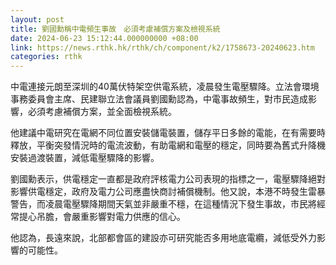 ```yaml
---
layout: post
title: 劉國勳稱中電頻生事故　必須考慮補償方案及檢視系統
date: 2024-06-23 15:12:44.000000000 +08:00
link: https://news.rthk.hk/rthk/ch/component/k2/1758673-20240623.htm
categories: rthk
---
```


中電連接元朗至深圳的40萬伏特架空供電系統，凌晨發生電壓驟降。立法會環境事務委員會主席、民建聯立法會議員劉國勳認為，中電事故頻生，對市民造成影響，必須考慮補償方案，並全面檢視系統。

他建議中電研究在電網不同位置安裝儲電裝置，儲存平日多餘的電能，在有需要時釋放，平衡突發情況時的電流波動，有助電網和電壓的穩定，同時要為舊式升降機安裝過渡裝置，減低電壓驟降的影響。

劉國勳表示，供電穩定一直都是政府評核電力公司表現的指標之一，電壓驟降絕對影響供電穩定，政府及電力公司應盡快商討補償機制。他又說，本港不時發生雷暴警告，而凌晨電壓驟降期間天氣並非嚴重不穩，在這種情況下發生事故，市民將經常提心吊膽，會嚴重影響對電力供應的信心。

他認為，長遠來說，北部都會區的建設亦可研究能否多用地底電纜，減低受外力影響的可能性。
